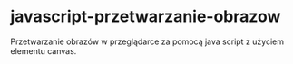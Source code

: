 javascript-przetwarzanie-obrazow
================================

Przetwarzanie obrazów w przeglądarce za pomocą java script z użyciem elementu canvas. 